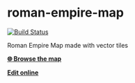 # roman-empire-map
[![Build Status](https://travis-ci.org/klokantech/roman-empire-vector-map.svg?branch=master)](https://travis-ci.org/klokantech/roman-empire-vector-map)

Roman Empire Map made with vector tiles

**[:globe_with_meridians: Browse the map](https://klokantech.github.io/roman-empire-vector-map/#3.97/45.49/6.47)**

**[Edit online](https://editor.openmaptiles.org/?style=https://klokantech.github.io/roman-empire-vector-map/style.json#4.6/42.943/8.771)**
